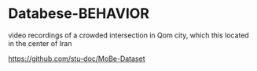# Databese-BEHAVIOR
video recordings of a crowded intersection in Qom
city, which this located in the center of Iran 

https://github.com/stu-doc/MoBe-Dataset
